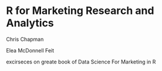 # R for Marketing Research and Analytics
Chris Chapman

Elea McDonnell Feit


excirseces on greate book of Data Science For Marketing in R


